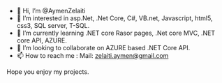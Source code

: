 - 👋 Hi, I’m @AymenZelaiti
- 👀 I’m interested in asp.Net, .Net Core, C#, VB.net, Javascript, html5, css3, SQL server, T-SQL.
- 🌱 I’m currently learning .NET core Rasor pages, .Net core MVC, .NET core API, AZURE.
- 💞️ I’m looking to collaborate on AZURE based .NET Core API.
- 📫 How to reach me : Mail: zelaiti.aymen@gmail.com

Hope you enjoy my projects.
